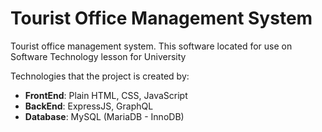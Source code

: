 # Tourist Office Management System

Tourist office management system. This software located for use on Software Technology lesson for University

Technologies that the project is created by:
- **FrontEnd**: Plain HTML, CSS, JavaScript
- **BackEnd**: ExpressJS, GraphQL
- **Database**: MySQL (MariaDB - InnoDB)
